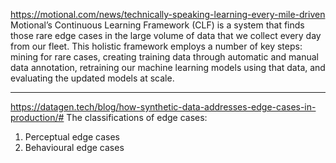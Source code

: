 https://motional.com/news/technically-speaking-learning-every-mile-driven
Motional’s Continuous Learning Framework (CLF) is a system that finds those rare edge cases in the large volume of data that we collect every day from our fleet. This holistic framework employs a number of key steps: mining for rare cases, creating training data through automatic and manual data annotation, retraining our machine learning models using that data, and evaluating the updated models at scale.

--------------------------------------
https://datagen.tech/blog/how-synthetic-data-addresses-edge-cases-in-production/#
The classifications of edge cases:
1. Perceptual edge cases
2. Behavioural edge cases